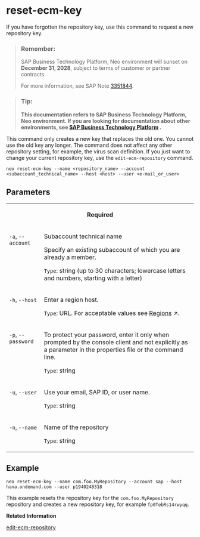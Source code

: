 <!-- loio5434b2d2eaa34d0e8e0addc52f39343d -->

# reset-ecm-key

If you have forgotten the repository key, use this command to request a new repository key.



> ### Remember:  
> SAP Business Technology Platform, Neo environment will sunset on **December 31, 2028**, subject to terms of customer or partner contracts.
> 
> For more information, see SAP Note [3351844](https://me.sap.com/notes/3351844).

> ### Tip:  
> **This documentation refers to SAP Business Technology Platform, Neo environment. If you are looking for documentation about other environments, see [SAP Business Technology Platform](https://help.sap.com/docs/btp/sap-business-technology-platform/sap-business-technology-platform?version=Cloud) .**



This command only creates a new key that replaces the old one. You cannot use the old key any longer. The command does not affect any other repository setting, for example, the virus scan definition. If you just want to change your current repository key, use the `edit-ecm-repository` command.

```
neo reset-ecm-key --name <repository_name> --account <subaccount_technical_name> --host <host> --user <e-mail_or_user>
```



## Parameters


<table>
<tr>
<th valign="top" colspan="2">

Required

</th>
</tr>
<tr>
<td valign="top">

`-a`, `--account`

</td>
<td valign="top">

Subaccount technical name

Specify an existing subaccount of which you are already a member.

`Type`: string \(up to 30 characters; lowercase letters and numbers, starting with a letter\)

</td>
</tr>
<tr>
<td valign="top">

`-h`, `--host`

</td>
<td valign="top">

Enter a region host.

`Type`: URL. For acceptable values see [Regions](https://help.sap.com/viewer/65de2977205c403bbc107264b8eccf4b/Cloud/en-US/350356d1dc314d3199dca15bd2ab9b0e.html "You can deploy applications in different regions. Each region represents a geographical location (for example, Europe, US East) where applications, data, or services are hosted.") :arrow_upper_right:.

</td>
</tr>
<tr>
<td valign="top">

`-p`, `--password`

</td>
<td valign="top">

To protect your password, enter it only when prompted by the console client and not explicitly as a parameter in the properties file or the command line.

`Type`: string

</td>
</tr>
<tr>
<td valign="top">

`-u`, `--user`

</td>
<td valign="top">

Use your email, SAP ID, or user name.

`Type`: string

</td>
</tr>
<tr>
<td valign="top">

`-n`, `--name`

</td>
<td valign="top">

Name of the repository

`Type`: string

</td>
</tr>
</table>



## Example

```
neo reset-ecm-key --name com.foo.MyRepository --account sap --host hana.ondemand.com --user p1940248318
```

This example resets the repository key for the `com.foo.MyRepository` repository and creates a new repository key, for example `fp0TebRs14rwyqq`.

**Related Information**  


[edit-ecm-repository](edit-ecm-repository-279edd1.md "Changes the name, key, or virus scan settings of a repository. You cannot change the display name or the description.")

